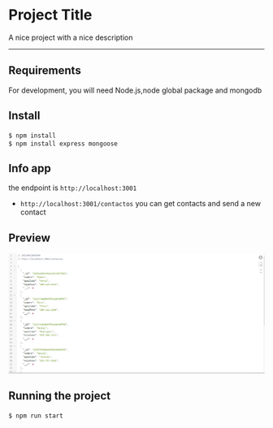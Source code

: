 # Project Title

A nice project with a nice description

---
## Requirements

For development, you will need Node.js,node global package and mongodb

## Install

    $ npm install
    $ npm install express mongoose

## Info app

the endpoint is `http://localhost:3001`

* `http://localhost:3001/contactos` 
you can get contacts and send a new contact

## Preview
![endpoint](./Captura.PNG)

## Running the project

    $ npm run start
